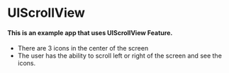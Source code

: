 # UIScrollView

#### This is an example app that uses UIScrollView Feature.

* There are 3 icons in the center of the screen 
* The user has the ability to scroll left or right of the screen and see the icons.

